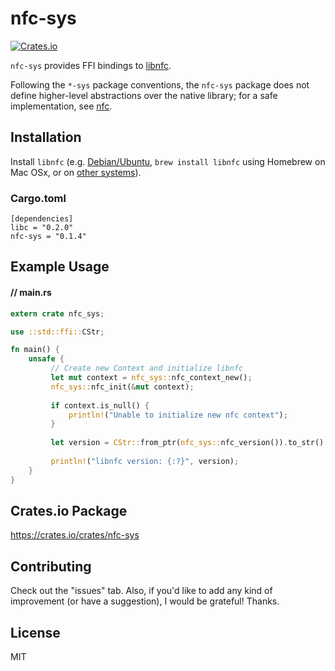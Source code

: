 # nfc-sys

[![Crates.io](https://img.shields.io/crates/v/nfc-sys.svg?maxAge=2592000)](https://crates.io/crates/nfc-sys)

`nfc-sys` provides FFI bindings to [libnfc](https://github.com/nfc-tools/libnfc).

Following the `*-sys` package conventions, the `nfc-sys` package does not define higher-level abstractions over the native library; for a safe implementation, see [nfc](https://github.com/dsgriffin/nfc).

## Installation

Install `libnfc` (e.g. [Debian/Ubuntu](http://nfc-tools.org/index.php?title=Libnfc#Debian_.2F_Ubuntu), `brew install libnfc` using Homebrew on Mac OSx, or on [other systems](http://nfc-tools.org/index.php?title=Libnfc#Installation)).

### Cargo.toml

    [dependencies]
    libc = "0.2.0"
    nfc-sys = "0.1.4"
    
## Example Usage

#### // main.rs
```rust
extern crate nfc_sys;

use ::std::ffi::CStr;

fn main() {
    unsafe {
         // Create new Context and initialize libnfc
         let mut context = nfc_sys::nfc_context_new();
         nfc_sys::nfc_init(&mut context);
    
         if context.is_null() {
             println!("Unable to initialize new nfc context");
         }
    
         let version = CStr::from_ptr(nfc_sys::nfc_version()).to_str().unwrap();
    
         println!("libnfc version: {:?}", version);
    }
}
```
## Crates.io Package

https://crates.io/crates/nfc-sys

## Contributing
    
Check out the "issues" tab. Also, if you'd like to add any kind of improvement (or have a suggestion), I would be grateful! Thanks.   
    
## License
    
MIT
